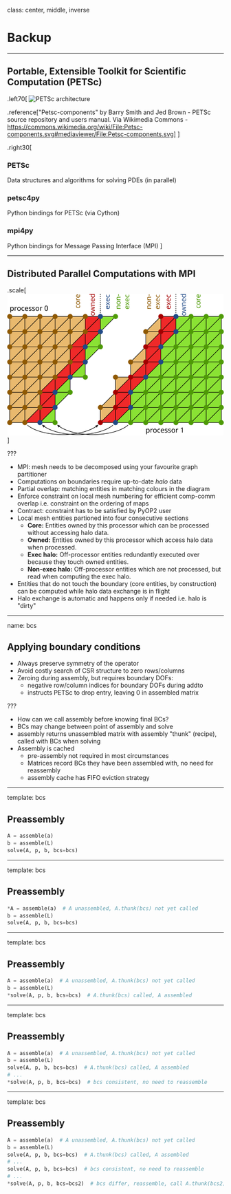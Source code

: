 class: center, middle, inverse

# Backup

---

## Portable, Extensible Toolkit for Scientific Computation (PETSc)

.left70[
![PETSc
architecture](https://upload.wikimedia.org/wikipedia/commons/4/4a/Petsc-components.svg)

.reference["Petsc-components" by Barry Smith and Jed Brown - PETSc source
repository and users manual.
Via Wikimedia Commons -
https://commons.wikimedia.org/wiki/File:Petsc-components.svg#mediaviewer/File:Petsc-components.svg]
]

.right30[
### PETSc
Data structures and algorithms for solving PDEs (in parallel)

### petsc4py
Python bindings for PETSc (via Cython)

### mpi4py
Python bindings for Message Passing Interface (MPI)
]

---

## Distributed Parallel Computations with MPI

.scale[![Decomposed mesh](images/pyop2_mpi_mesh.svg)]

???

* MPI: mesh needs to be decomposed using your favourite graph partitioner
* Computations on boundaries require up-to-date *halo* data
* Partial overlap: matching entities in matching colours in the diagram
* Enforce constraint on local mesh numbering for efficient comp-comm overlap
  i.e. constraint on the ordering of maps
* Contract: constraint has to be satisfied by PyOP2 user
* Local mesh entities partioned into four consecutive sections
  * **Core:** Entities owned by this processor which can be processed without
    accessing halo data.
  * **Owned:** Entities owned by this processor which access halo data when
    processed.
  * **Exec halo:** Off-processor entities redundantly executed over
    because they touch owned entities.
  * **Non-exec halo:** Off-processor entities which are not processed, but
    read when computing the exec halo.
* Entities that do not touch the boundary (core entities, by construction) can
  be computed while halo data exchange is in flight
* Halo exchange is automatic and happens only if needed i.e. halo is "dirty"

---
name: bcs

## Applying boundary conditions

* Always preserve symmetry of the operator
* Avoid costly search of CSR structure to zero rows/columns
* Zeroing during assembly, but requires boundary DOFs:
  * negative row/column indices for boundary DOFs during addto
  * instructs PETSc to drop entry, leaving 0 in assembled matrix

???

* How can we call assembly before knowing final BCs?
* BCs may change between point of assembly and solve
* assembly returns unassembled matrix with assembly "thunk" (recipe), called with BCs when solving
* Assembly is cached
  * pre-assembly not required in most circumstances
  * Matrices record BCs they have been assembled with, no need for reassembly
  * assembly cache has FIFO eviction strategy

---
template: bcs

## Preassembly

```python
A = assemble(a)
b = assemble(L)
solve(A, p, b, bcs=bcs)
```

---
template: bcs

## Preassembly

```python
*A = assemble(a)  # A unassembled, A.thunk(bcs) not yet called
b = assemble(L)
solve(A, p, b, bcs=bcs)
```

---
template: bcs

## Preassembly

```python
A = assemble(a)  # A unassembled, A.thunk(bcs) not yet called
b = assemble(L)
*solve(A, p, b, bcs=bcs)  # A.thunk(bcs) called, A assembled
```

---
template: bcs

## Preassembly

```python
A = assemble(a)  # A unassembled, A.thunk(bcs) not yet called
b = assemble(L)
solve(A, p, b, bcs=bcs)  # A.thunk(bcs) called, A assembled
# ...
*solve(A, p, b, bcs=bcs)  # bcs consistent, no need to reassemble
```

---
template: bcs

## Preassembly

```python
A = assemble(a)  # A unassembled, A.thunk(bcs) not yet called
b = assemble(L)
solve(A, p, b, bcs=bcs)  # A.thunk(bcs) called, A assembled
# ...
solve(A, p, b, bcs=bcs)  # bcs consistent, no need to reassemble
# ...
*solve(A, p, b, bcs=bcs2)  # bcs differ, reassemble, call A.thunk(bcs2)
```
